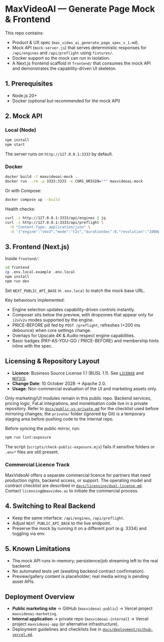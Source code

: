 # MaxVideoAI — Generate Page Mock & Frontend

This repo contains:

- Product & UX spec (`max_video_ai_generate_page_spec_v_1.md`).
- Mock API (`mock-server.js`) that serves deterministic responses for `/api/engines` and `/api/preflight` using `fixtures/`.
- Docker support so the mock can run in isolation.
- A Next.js frontend scaffold in `frontend/` that consumes the mock API and demonstrates the capability-driven UI skeleton.

## 1. Prerequisites

- Node.js 20+
- Docker (optional but recommended for the mock API)

## 2. Mock API

### Local (Node)

```bash
npm install
npm start
```

The server runs on `http://127.0.0.1:3333` by default.

### Docker

```bash
docker build -t maxvideoai-mock .
docker run --rm -p 3333:3333 -e CORS_ORIGIN="*" maxvideoai-mock
```

Or with Compose:

```bash
docker compose up --build
```

Health checks:

```bash
curl -s http://127.0.0.1:3333/api/engines | jq
curl -s http://127.0.0.1:3333/api/preflight \
  -H "Content-Type: application/json" \
  -d '{"engine":"veo3","mode":"t2v","durationSec":8,"resolution":"1080p","aspectRatio":"16:9","fps":24,"addons":{"upscale4k":false,"audio":true},"user":{"memberTier":"Plus"}}' | jq
```

## 3. Frontend (Next.js)

Inside `frontend/`:

```bash
cd frontend
cp .env.local.example .env.local
npm install
npm run dev
```

Set `NEXT_PUBLIC_API_BASE` in `.env.local` to match the mock base URL.

Key behaviours implemented:

- Engine selection updates capability-driven controls instantly.
- Composer sits below the preview, with dropzones that appear only for `i2v`/`v2v` modes supported by the engine.
- PRICE-BEFORE pill fed by `POST /preflight`, refreshes (<200 ms debounce) when core settings change.
- Overlays for Upscale 4K & Audio respect engine capabilities.
- Basic badges (PAY-AS-YOU-GO / PRICE-BEFORE) and membership hints inline with the spec.

## Licensing & Repository Layout

- **Licence**: Business Source License 1.1 (BUSL 1.1). See [`LICENSE`](LICENSE) and [`NOTICE`](NOTICE).  
- **Change Date**: 10 October 2028 → Apache 2.0.  
- **Usage**: Non-commercial evaluation of the UI and marketing assets only.

Only marketing/UI modules remain in this public repo. Backend services, pricing logic, Fal.ai integrations, and monetisation code live in a private repository. Refer to [`docs/public-vs-private.md`](docs/public-vs-private.md) for the checklist used before mirroring changes; the `private/` folder (ignored by Git) is a temporary staging area before pushing code to the internal repo.

Before syncing the public mirror, run:

```bash
npm run lint:exposure
```

The script (`scripts/check-public-exposure.mjs`) fails if sensitive folders or `.env*` files are still present.

### Commercial Licence Track

MaxVideoAI offers a separate commercial licence for partners that need production rights, backend access, or support. The operating model and contract checklist are described in [`docs/licensing/dual-license.md`](docs/licensing/dual-license.md).  
Contact `licensing@maxvideo.ai` to initiate the commercial process.

## 4. Switching to Real Backend

- Keep the same interface: `/api/engines`, `/api/preflight`.
- Adjust `NEXT_PUBLIC_API_BASE` to the live endpoint.
- Preserve the mock by running it on a different port (e.g. 3334) and toggling via env.

## 5. Known Limitations

- The mock API runs in-memory; persistence/job streaming left to the real backend.
- No automated tests yet (awaiting backend contract confirmation).
- Preview/gallery content is placeholder; real media wiring is pending asset APIs.

## Deployment Overview

- **Public marketing site** → GitHub (`maxvideoai-public`) → Vercel project `maxvideoai-marketing`.  
- **Internal application** → private repo (`maxvideoai-internal`) → Vercel project `maxvideoai-app` (or alternative infrastructure).  
- Deployment guidelines and checklists live in [`docs/deployment/github-vercel.md`](docs/deployment/github-vercel.md).
